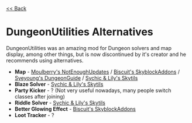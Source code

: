 [<< Back](README.md)

# DungeonUtilities Alternatives

DungeonUtilities was an amazing mod for Dungeon solvers and map display, among other things, but is now discontinued by it's creator and he recommends using alternatives.

- **Map** - [Moulberry's NotEnoughUpdates](https://github.com/Moulberry/NotEnoughUpdates/latest) / [Biscuit's SkyblockAddons](https://github.com/BiscuitDevelopment/SkyblockAddons/releases/latest) / [Syeyoung's DungeonGuide](https://github.com/Dungeons-Guide/Skyblock-Dungeons-Guide/releases/latest) / [Sychic & Lily's Skytils](https://github.com/Skytils/SkytilsMod/releases/latest)
- **Blaze Solver** - [Sychic & Lily's Skytils](https://github.com/Skytils/SkytilsMod/releases/latest)
- **Party Kicker** - ? (Not very useful nowadays, many people switch classes after joining)
- **Riddle Solver** - [Sychic & Lily's Skytils](https://github.com/Skytils/SkytilsMod/releases/latest)
- **Better Glowing Effect** - [Biscuit's SkyblockAddons](https://github.com/BiscuitDevelopment/SkyblockAddons/releases/latest)
- **Loot Tracker** - ?
